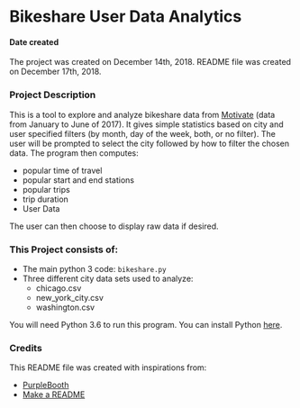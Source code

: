 # __Bikeshare User Data Analytics__

#### Date created
The project was created on December 14th, 2018.
README file was created on December 17th, 2018.

### Project Description
This is a tool to explore and analyze bikeshare data from [Motivate](https://www.motivateco.com) (data from January to June of 2017). It gives simple statistics based on city and user specified filters (by month, day of the week, both, or no filter). The user will be prompted to select the city followed by how to filter the chosen data. The program then computes:
- popular time of travel
- popular start and end stations
- popular trips
- trip duration
- User Data

The user can then choose to display raw data if desired.

### This Project consists of:
- The main python 3 code: `bikeshare.py`
- Three different city data sets used to analyze:
  - chicago.csv
  - new_york_city.csv
  - washington.csv

You will need Python 3.6 to run this program. You can install Python [here](https://www.python.org/downloads/).

### Credits
This README file was created with inspirations from:
- [PurpleBooth](https://gist.github.com/PurpleBooth/109311bb0361f32d87a2)
- [Make a README](https://www.makeareadme.com)
